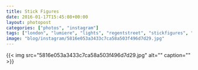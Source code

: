 ```yaml
---
title: Stick Figures
date: 2016-01-17T15:45:08+00:00
layout: photopost
categories: ["photos", "instagram"]
tags: ["london", "lumiere", "lights", "regentstreet", "stickfigures", "blackandwhite", "lights"]
image: "blog/instagram/5816e053a3433c7ca58a503f496d7d29.jpg"
---
```


{{< img src="5816e053a3433c7ca58a503f496d7d29.jpg" alt="" caption="" >}}



